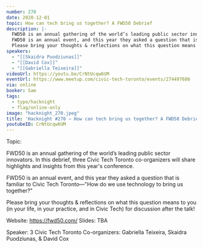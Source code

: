 ```yaml
---
number: 270
date: 2020-12-01
topic: How can tech bring us together? A FWD50 Debrief
description: |-
  FWD50 is an annual gathering of the world’s leading public sector innovators. In this debrief, three Civic Tech Toronto co-organizers will share highlights and insights from this year's conference.
  FWD50 is an annual event, and this year they asked a question that is familiar to Civic Tech Toronto—‘How do we use technology to bring us together?’
  Please bring your thoughts & reflections on what this question means to you (in your life, in your practice, and in Civic Tech) for discussion after the talk! https://fwd50.com/
speakers:
  - "[[Skaidra Puodziunas]]"
  - "[[David Cox]]"
  - "[[Gabriella Teixeira]]"
videoUrl: https://youtu.be/CrNtUcqw6UM
eventUrl: https://www.meetup.com/civic-tech-toronto/events/274497686
via: online
booker: Sam
tags:
  - type/hacknight
  - flag/online-only
image: "hacknight_270.jpeg"
title: 'Hacknight #270 – How can tech bring us together? A FWD50 Debrief'
youtubeID: CrNtUcqw6UM
---
```


Topic:

FWD50 is an annual gathering of the world’s leading public sector innovators. In this debrief, three Civic Tech Toronto co-organizers will share highlights and insights from this year's conference.

FWD50 is an annual event, and this year they asked a question that is familiar to Civic Tech Toronto—"How do we use technology to bring us together?"

Please bring your thoughts & reflections on what this question means to you (in your life, in your practice, and in Civic Tech) for discussion after the talk!

Website: https://fwd50.com/
Slides: TBA

Speaker:
3 Civic Tech Toronto Co-organizers:
Gabriella Teixeira, Skaidra Puodziunas, & David Cox